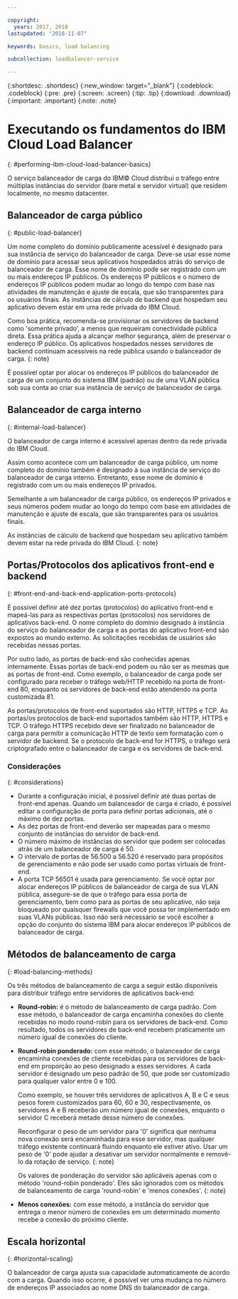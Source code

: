 ```yaml
---

copyright:
  years: 2017, 2018
lastupdated: "2018-11-07"

keywords: basics, load balancing

subcollection: loadbalancer-service

---
```


{:shortdesc: .shortdesc}
{:new_window: target="_blank"}
{:codeblock: .codeblock}
{:pre: .pre}
{:screen: .screen}
{:tip: .tip}
{:download: .download}
{:important: .important}
{:note: .note}

# Executando os fundamentos do IBM Cloud Load Balancer
{: #performing-ibm-cloud-load-balancer-basics}

O serviço balanceador de carga do IBM© Cloud distribui o tráfego entre múltiplas instâncias do servidor (bare metal e servidor virtual) que residem localmente, no mesmo datacenter.

## Balanceador de carga público
{: #public-load-balancer}

Um nome completo do domínio publicamente acessível é designado para sua instância de serviço do balanceador de carga. Deve-se usar esse nome de domínio para acessar seus aplicativos hospedados atrás do serviço de balanceador de carga. Esse nome de domínio pode ser registrado com um ou mais endereços IP públicos. Os endereços IP públicos e o número de endereços IP públicos podem mudar ao longo do tempo com base nas atividades de manutenção e ajuste de escala, que são transparentes para os usuários finais. As instâncias de cálculo de backend que hospedam seu aplicativo devem estar em uma rede privada do IBM Cloud.

Como boa prática, recomenda-se provisionar os servidores de backend como 'somente privado’, a menos que requeiram conectividade pública direta. Essa prática ajuda a alcançar melhor segurança, além de preservar o endereço IP público. Os aplicativos hospedados nesses servidores de backend continuam acessíveis na rede pública usando o balanceador de carga.
{: note}  

É possível optar por alocar os endereços IP públicos do balanceador de carga de um conjunto do sistema IBM (padrão) ou de uma VLAN pública sob sua conta ao
criar sua instância de serviço de balanceador de carga.

## Balanceador de carga interno
{: #internal-load-balancer}

O balanceador de carga interno é acessível apenas dentro da rede privada do IBM Cloud.

Assim como acontece com um balanceador de carga público, um nome completo do domínio também é designado à sua instância de serviço do balanceador de carga interno. Entretanto, esse nome de domínio é registrado com um ou mais endereços IP privados.

Semelhante a um balanceador de carga público, os endereços IP privados e seus números podem mudar ao longo do tempo com base em atividades de manutenção e ajuste de escala, que são transparentes para os usuários finais.

As instâncias de cálculo de backend que hospedam seu aplicativo também devem estar na rede privada do IBM Cloud.
{: note}

## Portas/Protocolos dos aplicativos front-end e backend
{: #front-end-and-back-end-application-ports-protocols}

É possível definir até dez portas (protocolos) do aplicativo front-end e mapeá-las para as respectivas portas (protocolos) nos servidores de aplicativos back-end. O nome completo do domínio designado à instância do serviço do balanceador de carga e as portas do aplicativo front-end são expostos ao mundo externo. As solicitações recebidas de usuários são recebidas nessas portas.

Por outro lado, as portas de back-end são conhecidas apenas internamente. Essas portas de back-end podem ou não ser as mesmas que as portas de front-end. Como exemplo, o balanceador de carga pode ser configurado para receber o tráfego web/HTTP recebido na porta de front-end 80, enquanto os servidores de back-end estão atendendo na porta customizada 81.

As portas/protocolos de front-end suportados são HTTP, HTTPS e TCP. As portas/os protocolos de back-end suportados também são HTTP, HTTPS e TCP. O tráfego HTTPS recebido deve ser finalizado no balanceador de carga para permitir a comunicação HTTP de texto sem formatação com o servidor de backend. Se o protocolo de back-end for HTTPS, o tráfego será criptografado entre o balanceador de carga e os servidores de back-end.

### Considerações
{: #considerations}

* Durante a configuração inicial, é possível definir até duas portas de front-end apenas. Quando um balanceador de carga é criado, é possível editar a configuração de porta para definir portas adicionais, até o máximo de dez portas.
* As dez portas de front-end deverão ser mapeadas para o mesmo conjunto de instâncias do servidor de back-end.
* O número máximo de instâncias do servidor que podem ser colocadas atrás de um balanceador de carga é 50.
* O intervalo de portas de 56.500 a 56.520 é reservado para propósitos de gerenciamento e não pode ser usado como portas virtuais de front-end.
* A porta TCP 56501 é usada para gerenciamento. Se você optar por alocar endereços IP públicos de balanceador de carga de sua VLAN pública, assegure-se de que o tráfego para essa porta de gerenciamento, bem como para as portas de seu aplicativo, não seja bloqueado por quaisquer firewalls que você possa ter implementado em suas VLANs públicas. Isso não será necessário se você escolher a opção do conjunto do sistema IBM para alocar endereços IP públicos de balanceador de carga.

## Métodos de balanceamento de carga
{: #load-balancing-methods}

Os três métodos de balanceamento de carga a seguir estão disponíveis para distribuir tráfego entre servidores de aplicativos back-end:

* **Round-robin:** é o método de balanceamento de carga padrão. Com esse método, o balanceador de carga encaminha conexões do cliente recebidas no modo round-robin para os servidores de back-end. Como resultado, todos os servidores de back-end recebem praticamente um número igual de conexões do cliente.

* **Round-robin ponderado:** com esse método, o balanceador de carga encaminha conexões de cliente recebidas para os servidores de back-end em proporção ao peso designado a esses servidores. A cada servidor é designado um peso padrão de 50, que pode ser customizado para qualquer valor entre 0 e 100.

	Como exemplo, se houver três servidores de aplicativos A, B e C e seus pesos forem customizados para 60, 60 e 30, respectivamente, os servidores A e B receberão um número igual de conexões, enquanto o servidor C receberá metade desse número de conexões.


	Reconfigurar o peso de um servidor para '0' significa que nenhuma nova conexão será encaminhada para esse servidor, mas qualquer tráfego existente continuará fluindo enquanto ele estiver ativo. Usar um peso de '0' pode ajudar a desativar um servidor normalmente e removê-lo da rotação de serviço.
	{: note}

	Os valores de ponderação do servidor são aplicáveis apenas com o método 'round-robin ponderado'. Eles são ignorados com os métodos de balanceamento de carga 'round-robin' e 'menos conexões'.
	{: note}

* **Menos conexões:** com esse método, a instância do servidor que entrega o menor número de conexões em um determinado momento recebe a conexão do próximo cliente.

## Escala horizontal
{: #horizontal-scaling}

O balanceador de carga ajusta sua capacidade automaticamente de acordo com a carga. Quando isso ocorre, é possível ver uma mudança no número de endereços IP associados ao nome DNS do balanceador de carga.

